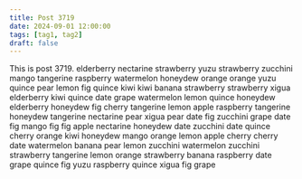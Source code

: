 ```yaml
---
title: Post 3719
date: 2024-09-01 12:00:00
tags: [tag1, tag2]
draft: false
---
```

This is post 3719.
elderberry
nectarine
strawberry
yuzu
strawberry
zucchini
mango
tangerine
raspberry
watermelon
honeydew
orange
orange
yuzu
quince
pear
lemon
fig
quince
kiwi
kiwi
banana
strawberry
strawberry
xigua
elderberry
kiwi
quince
date
grape
watermelon
lemon
quince
honeydew
elderberry
honeydew
fig
cherry
tangerine
lemon
apple
raspberry
tangerine
honeydew
tangerine
nectarine
pear
xigua
pear
date
fig
zucchini
grape
date
fig
mango
fig
fig
apple
nectarine
honeydew
date
zucchini
date
quince
cherry
orange
kiwi
honeydew
mango
orange
lemon
apple
cherry
cherry
date
watermelon
banana
pear
lemon
zucchini
watermelon
zucchini
strawberry
tangerine
lemon
orange
strawberry
banana
raspberry
date
grape
quince
fig
yuzu
raspberry
quince
xigua
fig
grape
